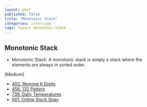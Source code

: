 ```yaml
---
layout: post
published: false
title: "Monotonic Stack"
categories: interview
tags: topics monotonic-stack
---
```


## Monotonic Stack

- Monotonic Stack: A monotonic stack is simply a stack where the elements are always in sorted order.

[Medium]
- [402. Remove K Digits](/interview/2023/05/21/remove-k-digits/)
- [456. 132 Pattern](/interview/2023/05/21/132-pattern/)
- [739. Daily Temperatures](/interview/2023/04/16/daily-temperatures/)
- [901. Online Stock Span](/interview/2023/05/23/online-stock-span/)
